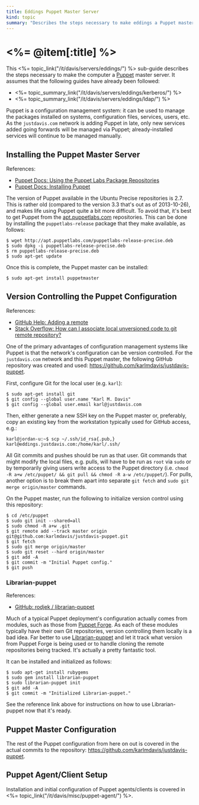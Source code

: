```yaml
--- 
title: Eddings Puppet Master Server
kind: topic
summary: "Describes the steps necessary to make eddings a Puppet master server."
---
```



# <%= @item[:title] %>

This <%= topic_link("/it/davis/servers/eddings/") %> sub-guide describes the steps necessary to make the computer a [Puppet](http://puppetlabs.com/) master server. It assumes that the following guides have already been followed:

* <%= topic_summary_link("/it/davis/servers/eddings/kerberos/") %>
* <%= topic_summary_link("/it/davis/servers/eddings/ldap/") %>

Puppet is a configuration management system: it can be used to manage the packages installed on systems, configuration files, services, users, etc. As the `justdavis.com` network is adding Puppet in late, only new services added going forwards will be managed via Puppet; already-installed services will continue to be managed manually.


## Installing the Puppet Master Server

References:

* [Puppet Docs: Using the Puppet Labs Package Repositories](http://docs.puppetlabs.com/guides/puppetlabs_package_repositories.html)
* [Puppet Docs: Installing Puppet](http://docs.puppetlabs.com/guides/installation.html#change-puppet-masters-web-server)

The version of Puppet available in the Ubuntu Precise repositories is 2.7. This is rather old (compared to the version 3.3 that's out as of 2013-10-26), and makes life using Puppet quite a bit more difficult. To avoid that, it's best to get Puppet from the [apt.puppetlabs.com](http://apt.puppetlabs.com/) repositories. This can be done by installing the `puppetlabs-release` package that they make available, as follows:

    $ wget http://apt.puppetlabs.com/puppetlabs-release-precise.deb
    $ sudo dpkg -i puppetlabs-release-precise.deb
    $ rm puppetlabs-release-precise.deb
    $ sudo apt-get update

Once this is complete, the Puppet master can be installed:

    $ sudo apt-get install puppetmaster


## Version Controlling the Puppet Configuration

References:

* [GitHub Help: Adding a remote](https://help.github.com/articles/adding-a-remote)
* [Stack Overflow: How can I associate local unversioned code to git remote repository?](http://stackoverflow.com/a/13362116)

One of the primary advantages of configuration management systems like Puppet is that the network's configuration can be version controlled. For the `justdavis.com` network and this Puppet master, the following GitHub repository was created and used: <https://github.com/karlmdavis/justdavis-puppet>.

First, configure Git for the local user (e.g. `karl`):

    $ sudo apt-get install git
    $ git config --global user.name "Karl M. Davis"
    $ git config --global user.email karl@justdavis.com

Then, either generate a new SSH key on the Puppet master or, preferably, copy an existing key from the workstation typically used for GitHub access, e.g.:

    karl@jordan-u:~$ scp ~/.ssh/id_rsa{.pub,} karl@eddings.justdavis.com:/home/karl/.ssh/

All Git commits and pushes should be run as that user. Git commands that might modify the local files, e.g. pulls, will have to be run as `root` via `sudo` or by temporarily giving users write access to the Puppet directory (i.e. `chmod -R a+w /etc/puppet/ && git pull && chmod -R a-w /etc/puppet/`). For pulls, another option is to break them apart into separate `git fetch` and `sudo git merge origin/master` commands.

On the Puppet master, run the following to initialize version control using this repository:

    $ cd /etc/puppet
    $ sudo git init --shared=all
    $ sudo chmod -R a+w .git
    $ git remote add --track master origin git@github.com:karlmdavis/justdavis-puppet.git
    $ git fetch
    $ sudo git merge origin/master
    $ sudo git reset --hard origin/master
    $ git add -A
    $ git commit -m "Initial Puppet config."
    $ git push


### Librarian-puppet

References:

* [GitHub: rodjek / librarian-puppet](https://github.com/rodjek/librarian-puppet)

Much of a typical Puppet deployment's configuration actually comes from modules, such as those from [Puppet Forge](https://forge.puppetlabs.com/). As each of these modules typically have their own Git repositories, version controlling them locally is a bad idea. Far better to use [Librarian-puppet](https://github.com/rodjek/librarian-puppet) and let it track what version from Puppet Forge is being used or to handle cloning the remote repositories being tracked. It's actually a pretty fantastic tool.

It can be installed and initialized as follows:

    $ sudo apt-get install rubygems
    $ sudo gem install librarian-puppet
    $ sudo librarian-puppet init
    $ git add -A
    $ git commit -m "Initialized Librarian-puppet."

See the reference link above for instructions on how to use Librarian-puppet now that it's ready.


## Puppet Master Configuration

The rest of the Puppet configuration from here on out is covered in the actual commits to the repository: <https://github.com/karlmdavis/justdavis-puppet>.

## Puppet Agent/Client Setup

Installation and initial configuration of Puppet agents/clients is covered in <%= topic_link("/it/davis/misc/puppet-agent/") %>.

